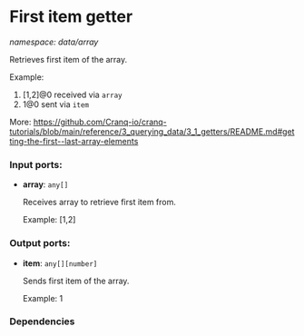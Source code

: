 # First item getter

_namespace: data/array_

Retrieves first item of the array.

Example:
1. [1,2]@0 received via `array`
2. 1@0 sent via `item`

More:
https://github.com/Cranq-io/cranq-tutorials/blob/main/reference/3_querying_data/3_1_getters/README.md#getting-the-first--last-array-elements

### Input ports:

* __array__: ` any[] `

    Receives array to retrieve first item from.
    
    Example:
    [1,2]

### Output ports:

* __item__: ` any[][number] `

    Sends first item of the array.
    
    Example:
    1

### Dependencies




